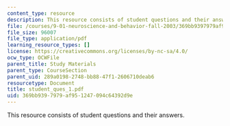 ```yaml
---
content_type: resource
description: This resource consists of student questions and their answers.
file: /courses/9-01-neuroscience-and-behavior-fall-2003/369bb9397979af951247094c64392d9e_student_ques_1.pdf
file_size: 96007
file_type: application/pdf
learning_resource_types: []
license: https://creativecommons.org/licenses/by-nc-sa/4.0/
ocw_type: OCWFile
parent_title: Study Materials
parent_type: CourseSection
parent_uid: 289a0198-2748-bb88-47f1-2606710deab6
resourcetype: Document
title: student_ques_1.pdf
uid: 369bb939-7979-af95-1247-094c64392d9e
---
```

This resource consists of student questions and their answers.